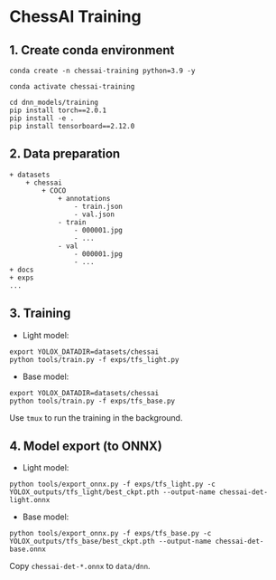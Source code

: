 # ChessAI Training

## 1. Create conda environment

```shell
conda create -n chessai-training python=3.9 -y
```

```shell
conda activate chessai-training
```

```shell
cd dnn_models/training
pip install torch==2.0.1
pip install -e .
pip install tensorboard==2.12.0
```

## 2. Data preparation

```text
+ datasets
    + chessai
        + COCO
            + annotations
                - train.json
                - val.json
            - train
                - 000001.jpg
                - ...
            - val
                - 000001.jpg
                - ...
+ docs
+ exps
...
```

## 3. Training

- Light model:

```shell
export YOLOX_DATADIR=datasets/chessai
python tools/train.py -f exps/tfs_light.py
```

- Base model:

```shell
export YOLOX_DATADIR=datasets/chessai
python tools/train.py -f exps/tfs_base.py
```

Use `tmux` to run the training in the background.

## 4. Model export (to ONNX)

- Light model:

```shell
python tools/export_onnx.py -f exps/tfs_light.py -c YOLOX_outputs/tfs_light/best_ckpt.pth --output-name chessai-det-light.onnx
```

- Base model:

```shell
python tools/export_onnx.py -f exps/tfs_base.py -c YOLOX_outputs/tfs_base/best_ckpt.pth --output-name chessai-det-base.onnx
```


Copy `chessai-det-*.onnx` to `data/dnn`.
